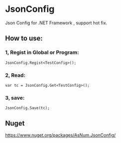 # JsonConfig
Json Config for .NET Framework , support hot fix.

## How to use:

### 1, Regist in Global or Program:
~~~
JsonConfig.Regist<TestConfig>();
~~~

### 2, Read:
~~~
var tc = JsonConfig.Get<TestConfig>();
~~~

### 3, save:
~~~
JsonConfig.Save(tc);
~~~

## Nuget
https://www.nuget.org/packages/AsNum.JsonConfig/

